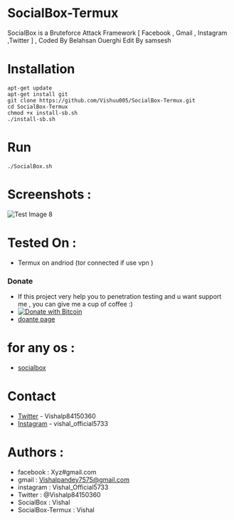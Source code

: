 # SocialBox-Termux
SocialBox is a Bruteforce Attack Framework [ Facebook , Gmail , Instagram ,Twitter ] , Coded By Belahsan Ouerghi Edit By samsesh
# Installation
```
apt-get update
apt-get install git
git clone https://github.com/Vishuu005/SocialBox-Termux.git 
cd SocialBox-Termux
chmod +x install-sb.sh
./install-sb.sh
```
# Run
```
./SocialBox.sh
```
# Screenshots :
![Test Image 8](https://github.com/Vishuu005/SocialBox-Termux/blob/master/Screenshots/sb.png)
# Tested On :
* Termux on andriod (tor connected if use vpn )
### Donate
- If this project very help you to penetration testing  and u want support me , you can give me a cup of coffee :)
- [![Donate with Bitcoin](https://en.cryptobadges.io/badge/small/19KHPduHx2C8WAeq13b4xTsGocqq2PM5mN)](https://en.cryptobadges.io/donate/19KHPduHx2C8WAeq13b4xTsGocqq2PM5mN)
- [doante page](https://github.com/Vishuu005/donate)
# for any os :
* [socialbox](https://github.com/Vishuu005/SocialBox)
# Contact
* [Twitter](https://twitter.com/Vishalp84150360) - Vishalp84150360
* [Instagram](https://www.instagram.com/vishal_official5733/) - vishal_official5733
# Authors :
* facebook  : Xyz#gmail.com
* gmail     : Vishalpandey7575@gmail.com
* instagram : Vishal_Official5733
* Twitter   : @Vishalp84150360
* SocialBox : Vishal
* SocialBox-Termux : Vishal
